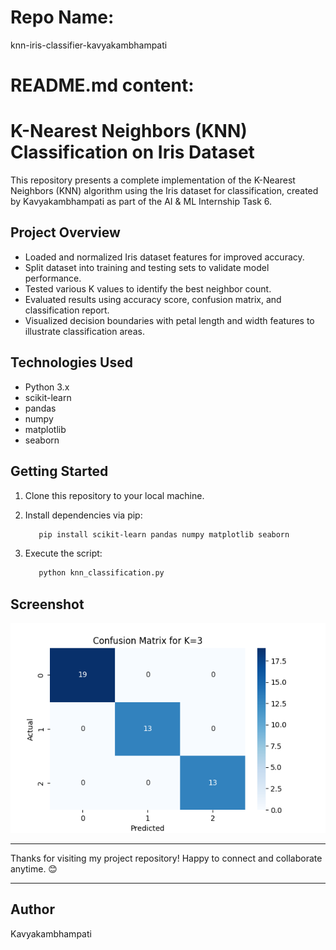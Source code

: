 # Repo Name:
knn-iris-classifier-kavyakambhampati

# README.md content:
# K-Nearest Neighbors (KNN) Classification on Iris Dataset

This repository presents a complete implementation of the K-Nearest Neighbors (KNN) algorithm using the Iris dataset for classification, created by Kavyakambhampati as part of the AI & ML Internship Task 6.

## Project Overview
- Loaded and normalized Iris dataset features for improved accuracy.
- Split dataset into training and testing sets to validate model performance.
- Tested various K values to identify the best neighbor count.
- Evaluated results using accuracy score, confusion matrix, and classification report.
- Visualized decision boundaries with petal length and width features to illustrate classification areas.

## Technologies Used
- Python 3.x
- scikit-learn
- pandas
- numpy
- matplotlib
- seaborn

## Getting Started
1. Clone this repository to your local machine.
2. Install dependencies via pip:
    ```bash
       pip install scikit-learn pandas numpy matplotlib seaborn
    ```

3. Execute the script:
   ```bash
      python knn_classification.py
   ```

## Screenshot
![Confusion Matrix](Figure_1.png)

---

Thanks for visiting my project repository! Happy to connect and collaborate anytime. 😊

---

## Author
Kavyakambhampati

